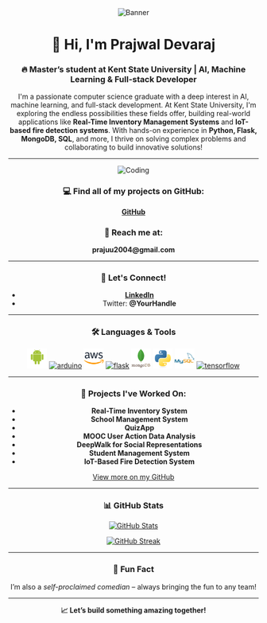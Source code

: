 <div align="center">
  <img src="https://github.com/prajwaldevaraj01/prajwaldevaraj01/blob/main/PRAJWAL%20DEVARAJ%20banner.jpg" alt="Banner" />

  <h1>👋 Hi, I'm Prajwal Devaraj</h1>
  <h3>🔥 Master’s student at Kent State University | AI, Machine Learning & Full-stack Developer</h3>
  <p>I'm a passionate computer science graduate with a deep interest in AI, machine learning, and full-stack development. At Kent State University, I'm exploring the endless possibilities these fields offer, building real-world applications like <strong>Real-Time Inventory Management Systems</strong> and <strong>IoT-based fire detection systems</strong>. With hands-on experience in <strong>Python, Flask, MongoDB, SQL</strong>, and more, I thrive on solving complex problems and collaborating to build innovative solutions!</p>

  <hr />
  
  <img src="https://user-images.githubusercontent.com/55389276/140866485-8fb1c876-9a8f-4d6a-98dc-08c4981eaf70.gif" alt="Coding" />
  
  <h3>💻 Find all of my projects on GitHub:</h3>
  <p><a href="https://github.com/prajwaldevaraj-2001" target="_blank"><strong>GitHub</strong></a></p>

  <h3>📧 Reach me at:</h3>
  <p><strong>prajuu2004@gmail.com</strong></p>

  <hr />

  <h3>💬 Let's Connect!</h3>
  <ul>
    <li><a href="https://www.linkedin.com/in/prajuu2001/" target="_blank"><strong>LinkedIn</strong></a></li>
    <li>Twitter: <strong>@YourHandle</strong></li>
  </ul>

  <hr />

  <h3>🛠️ Languages & Tools</h3>
  <div>
    <a href="https://developer.android.com" target="_blank"><img src="https://raw.githubusercontent.com/devicons/devicon/master/icons/android/android-original-wordmark.svg" alt="android" width="40" height="40" /></a>
    <a href="https://www.arduino.cc/" target="_blank"><img src="https://cdn.worldvectorlogo.com/logos/arduino-1.svg" alt="arduino" width="40" height="40" /></a>
    <a href="https://aws.amazon.com" target="_blank"><img src="https://raw.githubusercontent.com/devicons/devicon/master/icons/amazonwebservices/amazonwebservices-original-wordmark.svg" alt="aws" width="40" height="40" /></a>
    <a href="https://flask.palletsprojects.com/" target="_blank"><img src="https://www.vectorlogo.zone/logos/pocoo_flask/pocoo_flask-icon.svg" alt="flask" width="40" height="40" /></a>
    <a href="https://www.mongodb.com/" target="_blank"><img src="https://raw.githubusercontent.com/devicons/devicon/master/icons/mongodb/mongodb-original-wordmark.svg" alt="mongodb" width="40" height="40" /></a>
    <a href="https://www.python.org" target="_blank"><img src="https://raw.githubusercontent.com/devicons/devicon/master/icons/python/python-original.svg" alt="python" width="40" height="40" /></a>
    <a href="https://www.mysql.com/" target="_blank"><img src="https://raw.githubusercontent.com/devicons/devicon/master/icons/mysql/mysql-original-wordmark.svg" alt="mysql" width="40" height="40" /></a>
    <a href="https://www.tensorflow.org" target="_blank"><img src="https://upload.wikimedia.org/wikipedia/commons/2/2d/TensorFlow_logo.svg" alt="tensorflow" width="40" height="40" /></a>
  </div>

  <hr />

  <h3>🚀 Projects I've Worked On:</h3>
  <ul>
    <li><strong>Real-Time Inventory System</strong></li>
    <li><strong>School Management System</strong></li>
    <li><strong>QuizApp</strong></li>
    <li><strong>MOOC User Action Data Analysis</strong></li>
    <li><strong>DeepWalk for Social Representations</strong></li>
    <li><strong>Student Management System</strong></li>
    <li><strong>IoT-Based Fire Detection System</strong></li>
  </ul>
  <p><a href="https://github.com/prajwaldevaraj-2001" target="_blank">View more on my GitHub</a></p>

  <hr />

  <h3>📊 GitHub Stats</h3>
  <p><a href="https://github.com/prajwaldevaraj-2001" target="_blank">
    <img src="https://github-readme-stats.vercel.app/api?username=prajwaldevaraj-2001&show_icons=true&locale=en" alt="GitHub Stats" />
  </a></p>
  
  <p><a href="https://github.com/prajwaldevaraj-2001" target="_blank">
    <img src="https://github-readme-streak-stats.herokuapp.com/?user=prajwaldevaraj-2001" alt="GitHub Streak" />
  </a></p>

  <hr />

  <h3>🌟 Fun Fact</h3>
  <p>I’m also a <em>self-proclaimed comedian</em> – always bringing the fun to any team!</p>

  <hr />

  <p><strong>📈 Let’s build something amazing together!</strong></p>
</div>
